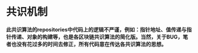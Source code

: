 # 共识机制
#### 此共识算法的repositories中代码上的逻辑不严谨，例如：指针地址、值传递与指针传递、对象的构建等，也是各区块链共识算法的简化版。当然，关于BUG，笔者也没有花过多的时间去修正，所有代码意在传达各共识算法的思想。

